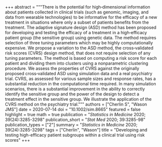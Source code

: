 +++
abstract = """There is the potential for high‐dimensional information about patients collected in clinical trials (such as genomic, imaging, and data from wearable technologies) to be informative for the efficacy of a new treatment in situations where only a subset of patients benefits from the treatment. The adaptive signature design (ASD) method has been proposed for developing and testing the efficacy of a treatment in a high‐efficacy patient group (the sensitive group) using genetic data. The method requires selection of three tuning parameters which may be highly computationally expensive. We propose a variation to the ASD method, the cross‐validated risk scores (CVRS) design method, that does not require selection of any tuning parameters. The method is based on computing a risk score for each patient and dividing them into clusters using a nonparametric clustering procedure. We assess the properties of CVRS against the originally proposed cross‐validated ASD using simulation data and a real psychiatry trial. CVRS, as assessed for various sample sizes and response rates, has a substantial reduction in the computational time required. In many simulation scenarios, there is a substantial improvement in the ability to correctly identify the sensitive group and the power of the design to detect a treatment effect in the sensitive group. We illustrate the application of the CVRS method on the psychiatry trial."""
authors = ["Cherlin S", "Wason JMS"]
date = 2020-07-14
doi = "10.1002/sim.8665"
featured = false
highlight = true
math = true
publication = "*Statistics in Medicine* 2020; 39(24):3285-3298"
publication_short = "*Stat Med* 2020; 39:3285-98"
publication_types = ["2"]
summary = "*Statistics in Medicine* 2020; 39(24):3285-3298"
tags = ["Cherlin", "Wason"]
title = "Developing and testing high-efficacy patient subgroups within a clinical trial using risk scores"
+++
